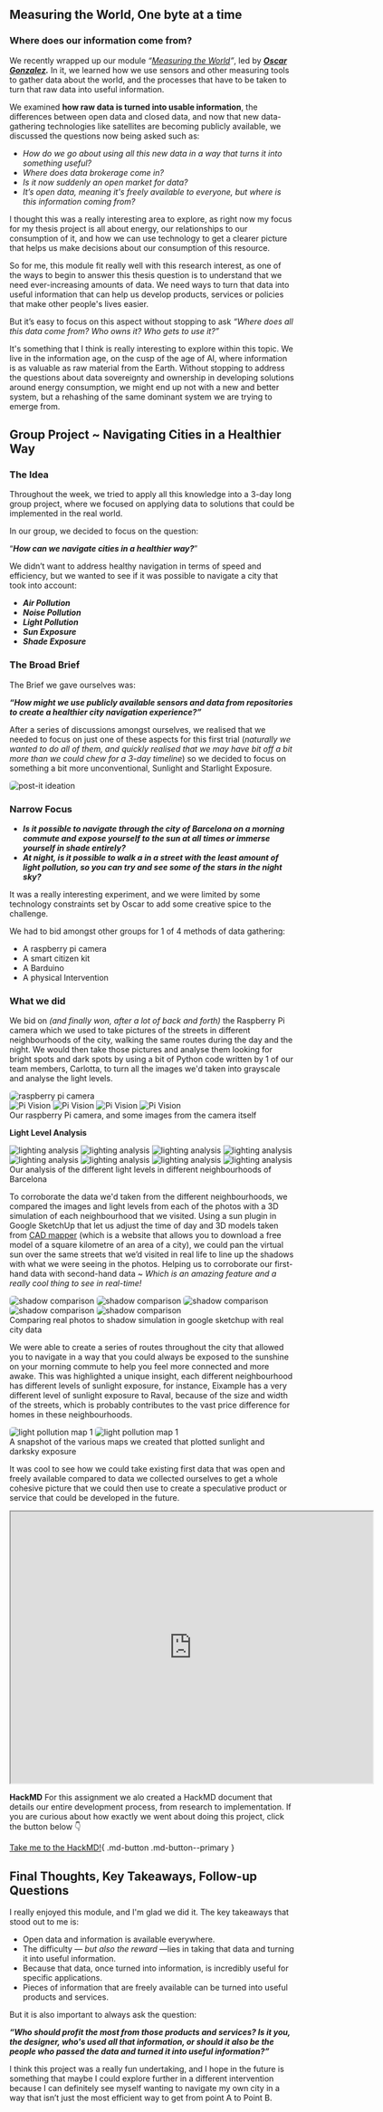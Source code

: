 ## Measuring the World, One byte at a time

### Where does our information come from?

We recently wrapped up our module *“[Measuring the World](https://mdef.fablabbcn.org/2023-24/year-1/t2/measuring-the-world/#faculty)”*, led by ***[Oscar Gonzalez](https://mdef.fablabbcn.org/2023-24/year-1/t2/measuring-the-world/#faculty).*** In it, we learned how we use sensors and other measuring tools to gather data about the world, and the processes that have to be taken to turn that raw data into useful information. 

We examined **how raw data is turned into usable information**, the differences between open data and closed data,  and now that new data-gathering technologies like satellites are becoming publicly available, we discussed the questions now being asked such as: 

- *How do we go about using all this new data in a way that turns it into something useful?*
- *Where does data brokerage come in?*
- *Is it now suddenly an open market for data?*
- *It’s open data, meaning it's freely available to everyone, but where is this information coming from?*

I thought this was a really interesting area to explore, as right now my focus for my thesis project is all about energy, our relationships to our consumption of it, and how we can use technology to get a clearer picture that helps us make decisions about our consumption of this resource. 

So for me, this module fit really well with this research interest, as one of the ways to begin to answer this thesis question is to understand that we need ever-increasing amounts of data. We need ways to turn that data into useful information that can help us develop products, services or policies that make other people's lives easier. 

But it’s easy to focus on this aspect without stopping to ask *“Where does all this data come from? Who owns it? Who gets to use it?”*

It's something that I think is really interesting to explore within this topic. We live in the information age, on the cusp of the age of AI, where information is as valuable as raw material from the Earth. Without stopping to address the questions about data sovereignty and ownership in developing solutions around energy consumption, we might end up not with a new and better system, but a rehashing of the same dominant system we are trying to emerge from.

<!-- images from different slides or the cover image for context? -->

## Group Project ~ Navigating Cities in a Healthier Way

### **The Idea**

Throughout the week, we tried to apply all this knowledge into a 3-day long group project, where we focused on applying data to solutions that could be implemented in the real world.

In our group, we decided to focus on the question:

“***How can we navigate cities in a healthier way?***” 

We didn’t want to address healthy navigation in terms of speed and efficiency, but we wanted to see if it was possible to navigate a city that took into account: 

- ***Air Pollution***
- ***Noise Pollution***
- ***Light Pollution***
- ***Sun Exposure***
- ***Shade Exposure***

### The Broad Brief

The Brief we gave ourselves was: 

***“How might we use publicly available sensors and data from repositories to create a healthier city navigation experience?”***

After a series of discussions amongst ourselves, we realised that we needed to focus on just one of these aspects for this first trial (*naturally we wanted to do all of them, and quickly realised that we may have bit off a bit more than we could chew for a 3-day timeline*) so we decided to focus on something a bit more unconventional, Sunlight and Starlight Exposure. 

<!-- images here of the planning stages and other inspirations -->
<img src="../images/17. Measuring the World/Post-it ideation.jpg" alt="post-it ideation" style="border-radius: 5px;"> 

### Narrow Focus

- ***Is it possible to navigate through the city of Barcelona on a morning commute and expose yourself to the sun at all times or immerse yourself in shade entirely?***
- ***At night, is it possible to walk a in a street with the least amount of light pollution, so you can try and see some of the stars in the night sky?***

It was a really interesting experiment, and we were limited by some technology constraints set by Oscar to add some creative spice to the challenge. 

We had to bid amongst other groups for 1 of 4 methods of data gathering: 

- A raspberry pi camera
- A smart citizen kit
- A Barduino
- A physical Intervention

### What we did

We bid on *(and finally won, after a lot of back and forth)* the Raspberry Pi camera which we used to take pictures of the streets in different neighbourhoods of the city, walking the same routes during the day and the night. We would then take those pictures and analyse them looking for bright spots and dark spots by using a bit of Python code written by 1 of our team members, Carlotta, to turn all the images we'd taken into grayscale and analyse the light levels. 

<!-- images here of the raspberry pi camera, and some of the photos from it -->
<img src="../images/17. Measuring the World/raspberry pi camera.jpg" alt="raspberry pi camera" style="border-radius: 5px;"> 

<div class="image-grid">
  <img src="../images/17. Measuring the World/raspberry pi images/im_0002_20240207_221511-min.jpg" class="grid-item" alt="Pi Vision">
  <img src="../images/17. Measuring the World/raspberry pi images/im_0012_20240207_222320-min.jpg" class="grid-item" alt="Pi Vision">
  <img src="../images/17. Measuring the World/raspberry pi images/im_0028_20240208_095414.jpg" class="grid-item" alt="Pi Vision">
  <img src="../images/17. Measuring the World/raspberry pi images/im_0034_20240208_095748.jpg" class="grid-item" alt="Pi Vision">
  <!-- Add more images as needed -->
</div>
<figcaption> Our raspberry Pi camera, and some images from the camera itself</figcaption>

**Light Level Analysis**
<div class="image-grid">
  <img src="../images/17. Measuring the World/Light Level Analysis/chart.png" class="grid-item" alt="lighting analysis">
  <img src="../images/17. Measuring the World/Light Level Analysis/Lighting Situation Eixample.png" class="grid-item" alt="lighting analysis">
  <img src="../images/17. Measuring the World/Light Level Analysis/Lighting Situation Gotica_Raval.png" class="grid-item" alt="lighting analysis">
  <img src="../images/17. Measuring the World/Light Level Analysis/Lighting Situation Poblenou Morning (1).png" class="grid-item" alt="lighting analysis">
  <img src="../images/17. Measuring the World/Light Level Analysis/Lighting Situation Putxet Overday.png" class="grid-item" alt="lighting analysis">
  <img src="../images/17. Measuring the World/Light Level Analysis/Lighting Situation Sagrada Familia Night.png" class="grid-item" alt="lighting analysis">
  <img src="../images/17. Measuring the World/Light Level Analysis/Lighting Situation Sant Marti Night.png" class="grid-item" alt="lighting analysis">
  <img src="../images/17. Measuring the World/Light Level Analysis/Lighting Situation Sant Marti.png" class="grid-item" alt="lighting analysis">
  <!-- Add more images as needed -->
</div>
<figcaption> Our analysis of the different light levels in different neighbourhoods of Barcelona </figcaption>

To corroborate the data we'd taken from the different neighbourhoods, we compared the images and light levels from each of the photos with a 3D simulation of each neighbourhood that we visited. Using a sun plugin in Google SketchUp that let us adjust the time of day and 3D models taken from [CAD mapper](https://cadmapper.com/) (which is a website that allows you to download a free model of a square kilometre of an area of a city), we could pan the virtual sun over the same streets that we’d visited in real life to line up the shadows with what we were seeing in the photos. Helping us to corroborate our first-hand data with second-hand data ~ *Which is an amazing feature and a really cool thing to see in real-time!* 

<!--images or gifs of the cad mapping tool compared to photos -->
<img src="../images/17. Measuring the World/Shadow comparison 1.jpg" alt="shadow comparison" style="border-radius: 5px;"> 
<img src="../images/17. Measuring the World/Shadow Comparison 2.jpg" alt="shadow comparison" style="border-radius: 5px;">
<img src="../images/17. Measuring the World/Shadow comparison 3.jpg" alt="shadow comparison" style="border-radius: 5px;">
<img src="../images/17. Measuring the World/Shadow comparison 4.jpg" alt="shadow comparison" style="border-radius: 5px;">
<img src="../images/17. Measuring the World/Shadow comparison 5.jpg" alt="shadow comparison" style="border-radius: 5px;">
<figcaption> Comparing real photos to shadow simulation in google sketchup with real city data </figcaption>

We were able to create a series of routes throughout the city that allowed you to navigate in a way that you could always be exposed to the sunshine on your morning commute to help you feel more connected and more awake. This was highlighted a unique insight, each different neighbourhood has different levels of sunlight exposure, for instance, Eixample has a very different level of sunlight exposure to Raval, because of the size and width of the streets, which is probably contributes to the vast price difference for homes in these neighbourhoods. 

<!-- images of the final routes, and maps that we had created -->
<img src="../images/17. Measuring the World/Light pollution map.jpg" alt="light pollution map 1" style="border-radius: 5px;"> 
<img src="../images/17. Measuring the World/Light pollution map 2.jpg" alt="light pollution map 1" style="border-radius: 5px;">
<figcaption> A snapshot of the various maps we created that plotted sunlight and darksky exposure </figcaption>

It was cool to see how we could take existing first data that was open and freely available compared to data we collected ourselves to get a whole cohesive picture that we could then use to create a speculative product or service that could be developed in the future.

<!-- embed of the final pdf here if possible -->
<iframe src="https://drive.google.com/file/d/1oZE9mHjNlKVq8SvNcj0Hfhg5m0Z-4nVO/preview" width="640" height="480" allow="autoplay"></iframe>


**HackMD**
For this assignment we alo created a HackMD document that details our entire development process, from research to implementation. If you are curious about how exactly we went about doing this project, click the button below 👇

[Take me to the HackMD!](https://hackmd.io/uqV0O0QqQgC3rkSMgWcbgg){ .md-button .md-button--primary }

## Final Thoughts, Key Takeaways, Follow-up Questions

I really enjoyed this module, and I'm glad we did it. The key takeaways that stood out to me is: 

- Open data and information is available everywhere.
- The difficulty — *but also the reward* —lies in taking that data and turning it into useful information.
- Because that data, once turned into information, is incredibly useful for specific applications.
- Pieces of information that are freely available can be turned into useful products and services.

But it is also important to always ask the question: 

***“Who should profit the most from those products and services? Is it you, the designer, who's used all that information, or should it also be the people who passed the data and turned it into useful information?”***

I think this project was a really fun undertaking, and I hope in the future is something that maybe I could explore further in a different intervention because I can definitely see myself wanting to navigate my own city in a way that isn’t just the most efficient way to get from point A to Point B.